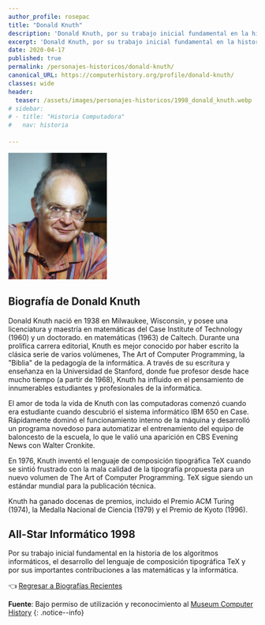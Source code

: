 ```yaml
---
author_profile: rosepac
title: "Donald Knuth"
description: 'Donald Knuth, por su trabajo inicial fundamental en la historia de los algoritmos informáticos.'
excerpt: 'Donald Knuth, por su trabajo inicial fundamental en la historia de los algoritmos informáticos.'
date: 2020-04-17
published: true
permalink: /personajes-historicos/donald-knuth/
canonical_URL: https://computerhistory.org/profile/donald-knuth/
classes: wide
header:
  teaser: /assets/images/personajes-historicos/1998_donald_knuth.webp
# sidebar:
# - title: "Historia Computadora"
#   nav: historia

---
```


 <img src="/assets/images/personajes-historicos/1998_donald_knuth.webp" width="200px" high="250px" alt="Retrato de Donal Knuth" title="Retrato de Donal Knuth">

## **Biografía de Donald Knuth**

Donald Knuth nació en 1938 en Milwaukee, Wisconsin, y posee una licenciatura y maestría en matemáticas del Case Institute of Technology (1960) y un doctorado. en matemáticas (1963) de Caltech. Durante una prolífica carrera editorial, Knuth es mejor conocido por haber escrito la clásica serie de varios volúmenes, The Art of Computer Programming, la "Biblia" de la pedagogía de la informática. A través de su escritura y enseñanza en la Universidad de Stanford, donde fue profesor desde hace mucho tiempo (a partir de 1968), Knuth ha influido en el pensamiento de innumerables estudiantes y profesionales de la informática.

El amor de toda la vida de Knuth con las computadoras comenzó cuando era estudiante cuando descubrió el sistema informático IBM 650 en Case. Rápidamente dominó el funcionamiento interno de la máquina y desarrolló un programa novedoso para automatizar el entrenamiento del equipo de baloncesto de la escuela, lo que le valió una aparición en CBS Evening News con Walter Cronkite.

En 1976, Knuth inventó el lenguaje de composición tipográfica TeX cuando se sintió frustrado con la mala calidad de la tipografía propuesta para un nuevo volumen de The Art of Computer Programming. TeX sigue siendo un estándar mundial para la publicación técnica.

Knuth ha ganado docenas de premios, incluido el Premio ACM Turing (1974), la Medalla Nacional de Ciencia (1979) y el Premio de Kyoto (1996).

## All-Star Informático 1998

Por su trabajo inicial fundamental en la historia de los algoritmos informáticos, el desarrollo del lenguaje de composición tipográfica TeX y por sus importantes contribuciones a las matemáticas y la informática.

👈 [Regresar a Biografías Recientes](/personajes-historicos/#-biografías-agregadas-más-recientes-)

**Fuente**: Bajo permiso de utilización y reconocimiento al [Museum Computer History](https://www.computerhistory.org/ "Página web el Museo de la Historia de las Computadoras")
{: .notice--info}
